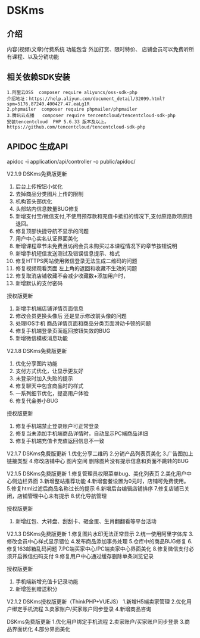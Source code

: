 # DSKms

## 介绍
内容(视频\文章)付费系统   功能包含 外加打赏、限时特价、 店铺会员可以免费听所有课程、以及分销功能



## 相关依赖SDK安装
	1.阿里云OSS  composer require aliyuncs/oss-sdk-php   
	介绍地址：https://help.aliyun.com/document_detail/32099.html?spm=5176.87240.400427.47.eaLg1R
	2.phpmailer  composer require phpmailer/phpmailer
	3.腾讯云点播   composer require tencentcloud/tencentcloud-sdk-php
	安装tencentcloud  PHP 5.6.33 版本及以上。https://github.com/tencentcloud/tencentcloud-sdk-php
	
## APIDOC 生成API
apidoc -i application/api/controller -o public/apidoc/

V2.1.9
DSKms免费版更新 
1. 后台上传按钮小优化
2. 去掉商品分类图片上传的限制
3. 机构首头部优化
4. 头部站内信息数量BUG修复
5. 新增支付宝/微信支付,不使用预存款和充值卡抵扣的情况下,支付原路款项原路退回。
6. 修复顶部快捷导航不显示的问题
7. 用户中心实名认证界面美化
8. 新增课程章节未免费且访问会员未购买过本课程情况下的章节按钮说明
9. 新增手机短信发送测试及错误信息提示、格式
10. 修复HTTPS网站使用微信登录无法生成二维码的问题
11. 修复视频观看页面 左上角的返回和收藏不生效的问题
12. 修复取消店铺收藏不会减少收藏数+添加用户时，
13. 新增默认的支付密码


授权版更新
1. 新增手机端店铺详情页面信息
2. 修改会员更换头像后 还是显示修改前头像的问题
3. 处理IOS手机 商品详情页面和商品分类页面滑动卡顿的问题
4. 修复手机端登录页面返回按钮失效的BUG
5. 新增微信模板消息功能

V2.1.8
DSKms免费版更新 
1. 优化分享图片功能
2. 支付方式优化，让显示更友好
3. 未登录时加入失败的提示
4. 修复聊天中包含商品时的样式
5. 一系列细节优化，提高用户体验
6. 修复代金券小BUG


授权版更新
1. 修复手机端禁止登录账户可正常登录
2. 修复当未添加手机端商品详情时，自动显示PC端商品详细
3. 修复手机端充值卡充值返回信息不一致


V2.1.7
DSKms免费版更新 
1.优化分享二维码
2.分销产品列表页美化
3.广告图加上链接类型
4.修改店铺中心 图片空间 删除图片没有提示信息和页面不跳转的BUG


V2.1.5
DSKms免费版更新 
1.修复管理员权限菜单bug、美化列表页
2.美化用户中心侧边栏界面
3.新增整站推荐功能
4.新增套餐设置为0元时，店铺可免费使用。
5.修复html过滤后商品名称过长的提示
6.新增后台编辑店铺排序
7.修复店铺已关闭，店铺管理中心未有提示
8.优化导航管理

授权版更新
1. 新增红包、大转盘、刮刮卡、砸金蛋、生肖翻翻看等平台活动


V2.1.3
DSKms免费版更新 
1.修复图片水印无法正常显示
2.统一使用阿里字体库
3.修改会员中心样式显示错位
4.发布商品添加事务处理
5.仓库中的商品BUG修复
6.修复163邮箱乱码问题
7.PC端买家中心/PC端卖家中心界面美化
8.修复微信支付必须开启微信扫码支付
9.修复用户中心通过缓存删除单条浏览记录

授权版更新
1. 手机端新增充值卡记录功能
2. 新增签到赠送积分

V2.1.2
DSKms授权版更新（ThinkPHP+VUEJS）
1.新增H5端卖家管理
2.优化用户绑定手机流程
3.卖家账户/买家账户同步登录
4.新增商品咨询

DSKms免费版更新 
1.优化用户绑定手机流程
2.卖家账户/买家账户同步登录
3.商品界面优化
4.部分界面美化



